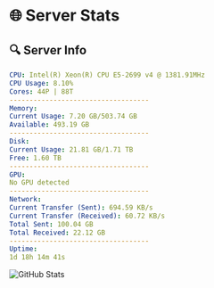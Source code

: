 # 🌐 Server Stats
## 🔍 Server Info
```yaml
CPU: Intel(R) Xeon(R) CPU E5-2699 v4 @ 1381.91MHz
CPU Usage: 8.10%
Cores: 44P | 88T
-----------------------------------
Memory:
Current Usage: 7.20 GB/503.74 GB
Available: 493.19 GB
-----------------------------------
Disk:
Current Usage: 21.81 GB/1.71 TB
Free: 1.60 TB
-----------------------------------
GPU:
No GPU detected
-----------------------------------
Network:
Current Transfer (Sent): 694.59 KB/s
Current Transfer (Received): 60.72 KB/s
Total Sent: 100.04 GB
Total Received: 22.12 GB
-----------------------------------
Uptime:
1d 18h 14m 41s
```
![GitHub Stats](https://img.shields.io/badge/Updated-2025-04-21_11:23:29-blue)